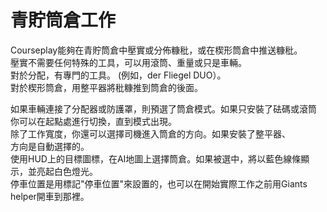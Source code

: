 # 青貯筒倉工作

  
Courseplay能夠在青貯筒倉中壓實或分佈糠秕，或在楔形筒倉中推送糠秕。  
壓實不需要任何特殊的工具，可以用滾筒、重量或只是車輛。  
對於分配，有專門的工具。 (例如，der Fliegel DUO）。  
對於楔形筒倉，用整平器將秕糠推到筒倉的後面。  

  
如果車輛連接了分配器或防護罩，則預選了筒倉模式。如果只安裝了砝碼或滾筒  
你可以在起點處進行切換，直到模式出現。  
除了工作寬度，你還可以選擇司機進入筒倉的方向。如果安裝了整平器、  
方向是自動選擇的。  
使用HUD上的目標圖標，在AI地圖上選擇筒倉。如果被選中，將以藍色線條顯示，並亮起白色燈光。  
停車位置是用標記"停車位置"來設置的，也可以在開始實際工作之前用Giants helper開車到那裡。  

